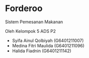 # Forderoo
Sistem Pemesanan Makanan

Oleh Kelompok 5 ADS P2
- Syifa Ainul Qolbiyah (G6401211007)
- Medina Fitri Maulida (G6401211096)
- Halida Fiadnin (G6401211142)

